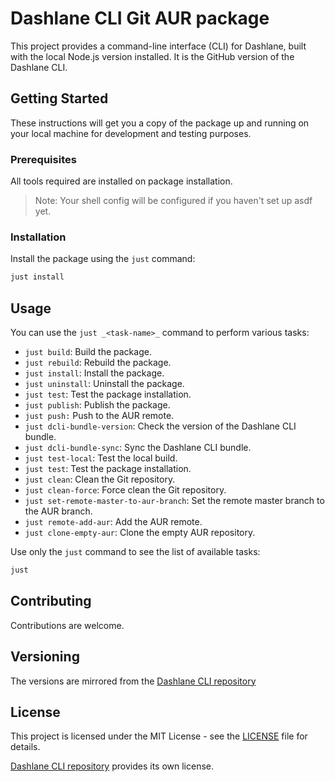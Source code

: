 
# Dashlane CLI Git AUR package

This project provides a command-line interface (CLI) for Dashlane, built with the local Node.js version installed. It is the GitHub version of the Dashlane CLI.

## Getting Started

These instructions will get you a copy of the package up and running on your local machine for development and testing purposes.

### Prerequisites

All tools required are installed on package installation.

> Note: Your shell config will be configured if you haven't set up asdf yet.

### Installation

Install the package using the `just` command:

```zsh
just install
```

## Usage

You can use the `just _<task-name>_` command to perform various tasks:

- `just build`: Build the package.
- `just rebuild`: Rebuild the package.
- `just install`: Install the package.
- `just uninstall`: Uninstall the package.
- `just test`: Test the package installation.
- `just publish`: Publish the package.
- `just push:` Push to the AUR remote.
- `just dcli-bundle-version`: Check the version of the Dashlane CLI bundle.
- `just dcli-bundle-sync`: Sync the Dashlane CLI bundle.
- `just test-local`: Test the local build.
- `just test`: Test the package installation.
- `just clean`: Clean the Git repository.
- `just clean-force`: Force clean the Git repository.
- `just set-remote-master-to-aur-branch`: Set the remote master branch to the AUR branch.
- `just remote-add-aur`: Add the AUR remote.
- `just clone-empty-aur`: Clone the empty AUR repository.


Use only the `just` command to see the list of available tasks:

```zsh
just
```

## Contributing

Contributions are welcome.

## Versioning

The versions are mirrored from the [Dashlane CLI repository](https://github.com/Dashlane/dashlane-cli.git)

## License

This project is licensed under the MIT License - see the [LICENSE](LICENSE) file for details.

[Dashlane CLI repository](https://github.com/Dashlane/dashlane-cli.git) provides its own license.
